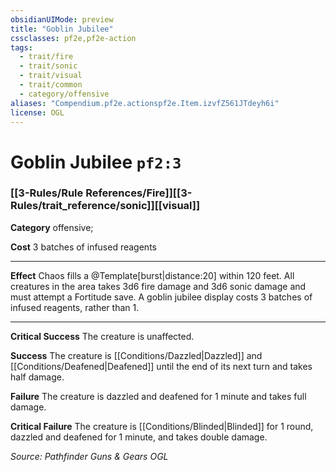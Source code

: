 ```yaml
---
obsidianUIMode: preview
title: "Goblin Jubilee"
cssclasses: pf2e,pf2e-action
tags:
  - trait/fire
  - trait/sonic
  - trait/visual
  - trait/common
  - category/offensive
aliases: "Compendium.pf2e.actionspf2e.Item.izvfZ561JTdeyh6i"
license: OGL
---
```

# Goblin Jubilee `pf2:3`

### [[3-Rules/Rule References/Fire]][[3-Rules/trait_reference/sonic]][[visual]]

**Category** offensive; 




**Cost** 3 batches of infused reagents

* * *

**Effect** Chaos fills a @Template\[burst|distance:20\] within 120 feet. All creatures in the area takes 3d6 fire damage and 3d6 sonic damage and must attempt a Fortitude save. A goblin jubilee display costs 3 batches of infused reagents, rather than 1.

* * *

**Critical Success** The creature is unaffected.

**Success** The creature is [[Conditions/Dazzled|Dazzled]] and [[Conditions/Deafened|Deafened]] until the end of its next turn and takes half damage.

**Failure** The creature is dazzled and deafened for 1 minute and takes full damage.

**Critical Failure** The creature is [[Conditions/Blinded|Blinded]] for 1 round, dazzled and deafened for 1 minute, and takes double damage.

*Source: Pathfinder Guns & Gears*
*OGL*